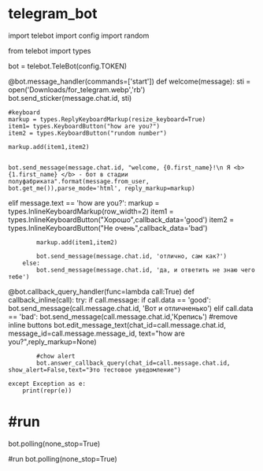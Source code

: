 # telegram_bot
import telebot
import config
import random 
 
from telebot import types


bot = telebot.TeleBot(config.TOKEN)

@bot.message_handler(commands=['start'])
def welcome(message):
    sti = open('Downloads/for_telegram.webp','rb')
    bot.send_sticker(message.chat.id, sti)


    #keyboard
    markup = types.ReplyKeyboardMarkup(resize_keyboard=True)
    item1= types.KeyboardButton("how are you?")
    item2 = types.KeyboardButton("rundom number")

    markup.add(item1,item2)


    bot.send_message(message.chat.id, "welcome, {0.first_name}!\n Я <b> {1.first_name} </b> - бот в стадии полуфабриката".format(message.from_user, bot.get_me()),parse_mode='html', reply_markup=markup)

elif message.text == 'how are you?':
            markup = types.InlineKeyboardMarkup(row_width=2)
            item1 = types.InlineKeyboardButton("Хорошо",callback_data='good')
            item2 = types.InlineKeyboardButton("Не очень",callback_data='bad')
            
            markup.add(item1,item2)

            bot.send_message(message.chat.id, 'отлично, сам как?')
        else:
            bot.send_message(message.chat.id, 'да, и ответить не знаю чего тебе')
@bot.callback_query_handler(func=lambda call:True)
def callback_inline(call):
    try:
        if call.message:
            if call.data == 'good':
                bot.send_message(call.message.chat.id, 'Вот и отличненько')
            elif call.data == 'bad':
                bot.send_message(call.message.chat.id,'Крепись')
            #remove inline buttons
            bot.edit_message_text(chat_id=call.message.chat.id, message_id=call.message.message_id, text="how are you?",reply_markup=None)

            #chow alert
            bot.answer_callback_query(chat_id=call.message.chat.id, show_alert=False,text="Это тестовое уведомление") 

    except Exception as e:
        print(repr(e))
# #run
bot.polling(none_stop=True)

            
        

#run
bot.polling(none_stop=True)
